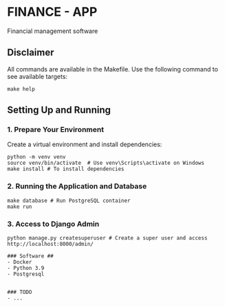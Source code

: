 # FINANCE - APP  
Financial management software   

## Disclaimer  
All commands are available in the Makefile. Use the following command to see available targets:  
```shell
make help
```  

## Setting Up and Running  

### 1. Prepare Your Environment  
Create a virtual environment and install dependencies:  
```shell
python -m venv venv
source venv/bin/activate  # Use venv\Scripts\activate on Windows
make install # To install dependencies
```  

### 2. Running the Application and Database
```shell
make database # Run PostgreSQL container
make run 
```  

### 3. Access to Django Admin
```shell
python manage.py createsuperuser # Create a super user and access http://localhost:8000/admin/

### Software ##
- Docker
- Python 3.9
- Postgresql
 

### TODO  
- ...
